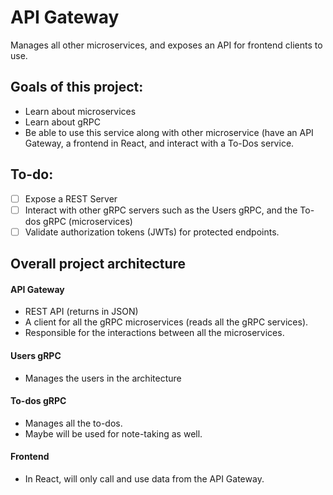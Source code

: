 # API Gateway

Manages all other microservices, and exposes an API for frontend clients to use.

## Goals of this project:
- Learn about microservices
- Learn about gRPC
- Be able to use this service along with other microservice (have an API Gateway, a frontend in React, and interact with a To-Dos service.

## To-do:

- [ ] Expose a REST Server
- [ ] Interact with other gRPC servers such as the Users gRPC, and the To-dos gRPC (microservices)
- [ ] Validate authorization tokens (JWTs) for protected endpoints.

## Overall project architecture

#### API Gateway
- REST API (returns in JSON)
- A client for all the gRPC microservices (reads all the gRPC services).
- Responsible for the interactions between all the microservices.

#### Users gRPC
- Manages the users in the architecture

#### To-dos gRPC
- Manages all the to-dos.
- Maybe will be used for note-taking as well.

#### Frontend
- In React, will only call and use data from the API Gateway.
